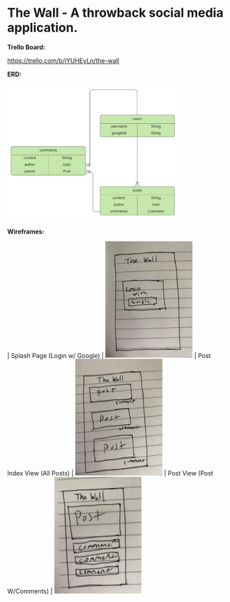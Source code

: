 # The Wall - A throwback social media application.

**Trello Board:**

https://trello.com/b/jYUHEyLn/the-wall

**ERD:** 

<img src="https://github.com/gregwebb/the-wall/blob/main/public/images/erd.png?raw=true" width=400px alt="ERD">

**Wireframes:** 

| Splash Page (Login w/ Google) | 
<img src="https://github.com/gregwebb/the-wall/blob/main/public/images/splash.jpg?raw=true" width=200px alt="Splash Page">
| Post Index View (All Posts) | 
<img src="https://github.com/gregwebb/the-wall/blob/main/public/images/indexview.jpg?raw=true" width=200px alt="Splash Page">
| Post View (Post W/Comments) |
<img src="https://github.com/gregwebb/the-wall/blob/main/public/images/postview.jpg?raw=true" width=200px alt="Splash Page">